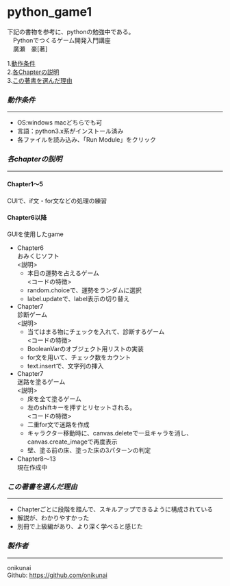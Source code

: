# **python_game1**
下記の書物を参考に、pythonの勉強中である。  
　Pythonでつくるゲーム開発入門講座  
　廣瀬　豪[著]  

1.[動作条件](#動作条件)  
2.[各Chapterの説明](#各chapterの説明)  
3.[この著書を選んだ理由](#この著書を選んだ理由)  

### *動作条件*
---
* OS:windows macどちらでも可  
* 言語：python3.x系がインストール済み  
* 各ファイルを読み込み、「Run Module」をクリック  


### *各chapterの説明*
---
#### Chapter1〜5
 CUIで、if文・for文などの処理の練習
<br>

#### Chapter6以降
 GUIを使用したgame
 * Chapter6<br>
   おみくじソフト<br>
  <説明>
   * 本日の運勢を占えるゲーム  
  <コードの特徴>
   * random.choiceで、運勢をランダムに選択<br>
   * label.updateで、label表示の切り替え<br>
 * Chapter7<br>
   診断ゲーム<br>
  <説明>
   * 当てはまる物にチェックを入れて、診断するゲーム<br>
  <コードの特徴>
   * BooleanVarのオブジェクト用リストの実装<br>
   * for文を用いて、チェック数をカウント<br>
   * text.insertで、文字列の挿入<br>
 * Chapter7<br>
   迷路を塗るゲーム<br>
   <説明>
   * 床を全て塗るゲーム
   * 左のshiftキーを押すとリセットされる。<br>
  <コードの特徴>
   * 二重for文で迷路を作成<br>
   * キャラクター移動時に、canvas.deleteで一旦キャラを消し、canvas.create_imageで再度表示<br>
   * 壁、塗る前の床、塗った床の3パターンの判定<br>
 * Chapter8〜13<br>
   現在作成中<br>

### *この著書を選んだ理由*
---
* Chapterごとに段階を踏んで、スキルアップできるように構成されている  
* 解説が、わかりやすかった  
* 別冊で上級編があり、より深く学べると感じた  

### *製作者*
---
onikunai  
Github: https://github.com/onikunai  